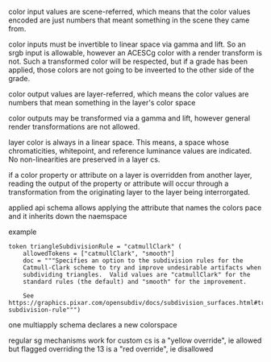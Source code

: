 
color input values are scene-referred, which means that the color values encoded
are just numbers that meant something in the scene they came from.

color inputs must be invertible to linear space via gamma and lift. So an srgb 
input is allowable, however an ACESCg color with a render transform is not. Such
a transformed color will be respected, but if a grade has been applied, those
colors are not going to be inveerted to the other side of the grade.

color output values are layer-referred, which means the color values are numbers
that mean something in the layer's color space

color outputs may be transformed via a gamma and lift, however general render
transformations are not allowed.

layer color is always in a linear space. This means, a space whose chromaticities,
whitepoint, and reference luminance values are indicated. No non-linearities
are preserved in a layer cs.

if a color property or attribute on a layer is overridden from another layer, reading the output of the
property or attribute will occur through a transformation from the originating
layer to the layer being interrorgated.



applied api schema allows applying the attribute that names the colors pace and
it inherits down the naemspace

example

    token triangleSubdivisionRule = "catmullClark" (
        allowedTokens = ["catmullClark", "smooth"]
        doc = """Specifies an option to the subdivision rules for the
        Catmull-Clark scheme to try and improve undesirable artifacts when
        subdividing triangles.  Valid values are "catmullClark" for the
        standard rules (the default) and "smooth" for the improvement.

        See https://graphics.pixar.com/opensubdiv/docs/subdivision_surfaces.html#triangle-subdivision-rule""")
    
one multiapply schema declares a new colorspace

regular sg mechanisms work for custom cs is a "yellow override", ie allowed but flagged
overriding the 13 is a "red override", ie disallowed
